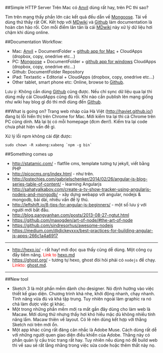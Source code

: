##Simple HTTP Server <i class="fa fa-smile-o"></i>
Trên Mac có [Anvil] dùng rất hay, trên PC thì sao?

Tìm trên mạng thấy phần lớn các kết quả đều dẫn về [Mongoose]. Tải về dùng thử thấy rất OK. Kết hợp với [MDwiki] và [Github] làm documentation là hoàn cbn hảo rồi. Còn mỗi điểm lăn tăn là cái [MDwiki] này xử lý dữ liệu hơi chậm khi dùng online. 

##Documentation Workflow: <i class="fa fa-book"></i>
- Mac: [Anvil] + DocumentFolder + [github app for Mac](https://mac.github.com/) + CloudApps (dropbox, copy, onedrive etc...)
- PC: [Mongoose] + DocumentFolder + [github app for windows](https://windows.github.com/) CloudApps (dropbox, copy, onedrive etc...)
- Github: DocumentFolder Repository
- iPad: Textastic + Editorial + CloudApps (dropbox, copy, onedrive etc...)
- Other tablet, smart phone etc: Online, browse to [Github].

Lưu ý: Không cần dùng [Github] cũng được. Nếu chỉ sync dữ liệu qua lại thì dùng mấy cái CloudApps cũng đủ rồi. Khi nào cần publish lên mạng giống như wiki hay blog gì đó thì mới dùng đến [Github].

[Mongoose]: https://code.google.com/p/mongoose/
[MDwiki]: http://dynalon.github.io/mdwiki/#!index.md
[Anvil]: http://anvilformac.com/
[Github]: http://github.com

##What is going on? <i class="fa fa-thumbs-o-down"></i>
Trang web nháp của Hà Việt (http://haviet.github.io/) đang bị lỗi hiển thị trên Chrome for Mac. Mới kiểm tra lại thì cả Chrome trên PC cũng dính. Mà lại bị có mỗi homepage (đcm đen!). Kiểm tra lại code chưa phát hiện vấn đề gì.

Xử lý lỗi npm không cài đặt được:

    sudo chown -R xabeng:xabeng `npm -g bin`

##Something comes up <i class="fa fa-bookmark-o"></i>
- http://statamic.com/ - flatfile cms, template tương tự jekyll, viết bằng PHP
- http://picocms.org/index.html - như trên.
- http://lostechies.com/gabrielschenker/2014/02/26/angular-js-blog-series-table-of-content/ - learning Angularjs
- http://sahatyalkabov.com/create-a-tv-show-tracker-using-angularjs-nodejs-and-mongodb/ - xây dựng webapp với angular, nodejs & mongodb, bài dài, nhiều vấn đề lý thú.
- http://leftshift.io/8-tips-for-angular-js-beginners/ - một số lưu ý với người mới bắt đầu.
- http://blog.pangyanhan.com/posts/2013-08-27-ngtut.html
- https://github.com/maxogden/art-of-node/#the-art-of-node
- https://github.com/sindresorhus/awesome-nodejs
- https://medium.com/@dickeyxxx/best-practices-for-building-angular-js-apps-266c1a4a6917

---

- http://hexo.io/ - rất hay! mới đọc qua thấy cũng dễ dùng. Một công cụ đầy tiềm năng. <span style="color:red;">Link to</span> [hexo.md](stories/hexo.md)
- https://ghost.org/ - tương tự hexo, ghost đòi hỏi phải có `nodejs` để chạy. <span style="color:red;">Linkto:</span> [ghost.md](stories/ghost.md).

---

##New tool <i class="fa fa-pencil-square-o"></i>
- Sketch 3 là một phần mềm dành cho designer. Nó định hướng vào việc thiết kế giao diện. Chương trình khá nhẹ, khởi động nhanh, chạy nhanh. Tính năng vừa đủ và khá tập trung. Tuy nhiên ngoài làm graphic ra nó chả làm được việc gì khác.
- Một trong những phần mềm mới ra mắt gần đây dùng cho làm web là Macaw. Mới dùng thử nhưng thấy hơi khó hiểu mặc dù không nhiều tính năng lắm. Macaw thiên về layout. Có lẽ nên dùng kết hợp với thằng Sketch nói trên mới ổn.
- Một app khác cũng rất đáng cân nhắc là Adobe Muse. Cách dùng rất dễ với những người quen giao diện điều khiển của Adobe. Thằng này có phần quản lý cấu trúc trang rất hay. Tuy nhiên nếu dùng nó để build web thì về sau sẽ rất lằng nhằng trong việc sửa code hoặc thêm thắt này nọ.
